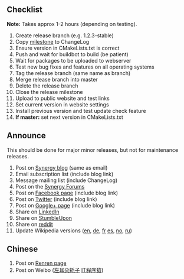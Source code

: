 ## Checklist

**Note:** Takes approx 1-2 hours (depending on testing).

1. Create release branch (e.g. 1.2.3-stable)
2. Copy [milestone](https://github.com/synergy/synergy-enterprise/milestones) to ChangeLog
3. Ensure version in CMakeLists.txt is correct
4. Push and wait for buildbot to build (be patient)
5. Wait for packages to be uploaded to webserver
6. Test new bug fixes and features on all operating systems
7. Tag the release branch (same name as branch)
8. Merge release branch into master
9. Delete the release branch
10. Close the release milestone
11. Upload to public website and test links
12. Set current version in website settings
13. Install previous version and test update check feature
14. **If master:** set next version in CMakeLists.txt

## Announce

This should be done for major minor releases, but not for maintenance releases.

1. Post on [Synergy blog](http://synergyopensource.wordpress.com/) (same as email)
2. Email subscription list (include blog link)
3. Message mailing list (include ChangeLog)
4. Post on the [Synergy Forums](http://synergy-project.org/forum/)
5. Post on [Facebook page](https://www.facebook.com/SynergyOpenSource) (include blog link)
6. Post on [Twitter](https://twitter.com/SynergyDev) (include blog link)
7. Post on [Google+ page](https://plus.google.com/b/109104035534174281072/+Synergy/posts) (include blog link)
8. Share on [LinkedIn](https://www.linkedin.com/home)
9. Share on [StumbleUpon](https://www.stumbleupon.com/)
10. Share on [reddit](https://www.reddit.com/)
11. Update Wikipedia versions ([en](http://en.wikipedia.org/wiki/Synergy_(software)), [de](http://de.wikipedia.org/wiki/Synergy_(Software)), [fr](http://fr.wikipedia.org/wiki/Synergy_(logiciel)) [es](http://es.wikipedia.org/wiki/Synergy), [no](http://no.wikipedia.org/wiki/Synergy_(programvare)), [ru](http://ru.wikipedia.org/wiki/Synergy_(%D0%BF%D1%80%D0%BE%D0%B3%D1%80%D0%B0%D0%BC%D0%BC%D0%B0)))

## Chinese

1. Post on [Renren page](http://page.renren.com/601718008)
2. Post on Weibo ([左耳朵耗子](http://weibo.com/haoel) [IT程序猿](http://weibo.com/kuqin))
